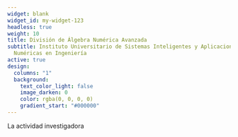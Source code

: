 ```yaml
---
widget: blank
widget_id: my-widget-123
headless: true
weight: 10
title: División de Álgebra Numérica Avanzada
subtitle: Instituto Universitario de Sistemas Inteligentes y Aplicaciones
  Numéricas en Ingeniería
active: true
design:
  columns: "1"
  background:
    text_color_light: false
    image_darken: 0
    color: rgba(0, 0, 0, 0)
    gradient_start: "#000000"
---
```

La actividad investigadora